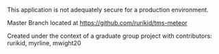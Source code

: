 This application is not adequately secure for a production environment.

Master Branch located at https://github.com/rurikid/tms-meteor

Created under the context of a graduate group project with contributors:
rurikid, myrline, mwight20
